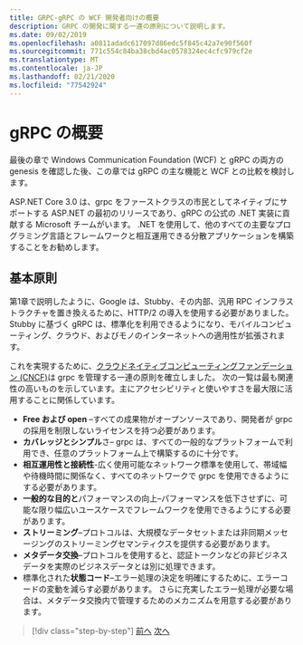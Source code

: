 ```yaml
---
title: GRPC-gRPC の WCF 開発者向けの概要
description: GRPC の開発に関する一連の原則について説明します。
ms.date: 09/02/2019
ms.openlocfilehash: a0811adadc617097d86edc5f845c42a7e90f560f
ms.sourcegitcommit: 771c554c84ba38cbd4ac0578324ec4cfc979cf2e
ms.translationtype: MT
ms.contentlocale: ja-JP
ms.lasthandoff: 02/21/2020
ms.locfileid: "77542924"
---
```

# <a name="grpc-overview"></a>gRPC の概要

最後の章で Windows Communication Foundation (WCF) と gRPC の両方の genesis を確認した後、この章では gRPC の主な機能と WCF との比較を検討します。

ASP.NET Core 3.0 は、grpc をファーストクラスの市民としてネイティブにサポートする ASP.NET の最初のリリースであり、gRPC の公式の .NET 実装に貢献する Microsoft チームがいます。 .NET を使用して、他のすべての主要なプログラミング言語とフレームワークと相互運用できる分散アプリケーションを構築することをお勧めします。

## <a name="key-principles"></a>基本原則

第1章で説明したように、Google は、Stubby、その内部、汎用 RPC インフラストラクチャを置き換えるために、HTTP/2 の導入を使用する必要がありました。 Stubby に基づく gRPC は、標準化を利用できるようになり、モバイルコンピューティング、クラウド、およびモノのインターネットへの適用性が拡張されます。

これを実現するために、[クラウドネイティブコンピューティングファンデーション (CNCF)](https://www.cncf.io/)は grpc を管理する一連の原則を確立しました。 次の一覧は最も関連性の高いものを示しています。主にアクセシビリティと使いやすさを最大限に活用することに関係しています。

- **Free および open** –すべての成果物がオープンソースであり、開発者が grpc の採用を制限しないライセンスを持つ必要があります。
- **カバレッジとシンプル**さ– grpc は、すべての一般的なプラットフォームで利用でき、任意のプラットフォーム上で構築するのに十分です。
- **相互運用性と接続性**-広く使用可能なネットワーク標準を使用して、帯域幅や待機時間に関係なく、すべてのネットワークで grpc を使用できるようにする必要があります。
- **一般的な目的と**パフォーマンスの向上–パフォーマンスを低下させずに、可能な限り幅広いユースケースでフレームワークを使用できるようにする必要があります。
- **ストリーミング**–プロトコルは、大規模なデータセットまたは非同期メッセージングのストリーミングセマンティクスを提供する必要があります。
- **メタデータ交換**–プロトコルを使用すると、認証トークンなどの非ビジネスデータを実際のビジネスデータとは別に処理できます。
- 標準化された**状態コード**–エラー処理の決定を明確にするために、エラーコードの変動を減らす必要があります。 さらに充実したエラー処理が必要な場合は、メタデータ交換内で管理するためのメカニズムを用意する必要があります。

>[!div class="step-by-step"]
>[前へ](introduction.md)
>[次へ](approach.md)
